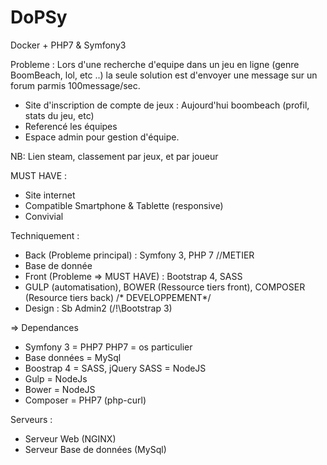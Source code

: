 # DoPSy
Docker + PHP7 & Symfony3


Probleme : Lors d'une recherche d'equipe dans un jeu en ligne (genre BoomBeach, lol, etc ..) la seule solution est d'envoyer une message sur un forum parmis 100message/sec.
- Site d'inscription de compte de jeux : Aujourd'hui boombeach (profil, stats du jeu, etc)
- Referencé les équipes
- Espace admin pour gestion d'équipe.

NB: Lien steam, classement par jeux, et par joueur


MUST HAVE :
- Site internet
- Compatible Smartphone & Tablette (responsive)
- Convivial


Techniquement :
- Back (Probleme principal) : Symfony 3,  PHP 7 //METIER
- Base de donnée
- Front (Probleme => MUST HAVE) : Bootstrap 4, SASS
- GULP (automatisation), BOWER (Ressource tiers front), COMPOSER (Resource tiers back) /* DEVELOPPEMENT*/
- Design : Sb Admin2 (/!\Bootstrap 3)

=> Dependances
- Symfony 3 = PHP7
    PHP7 = os particulier
- Base données = MySql
- Boostrap 4 = SASS, jQuery
    SASS = NodeJS
- Gulp = NodeJs
- Bower = NodeJS 
- Composer = PHP7 (php-curl)

Serveurs :
- Serveur Web (NGINX)
- Serveur Base de données (MySql)
